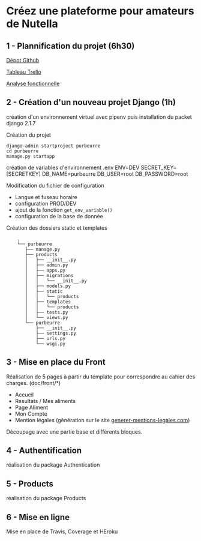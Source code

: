 # Créez une plateforme pour amateurs de Nutella

## 1 - Plannification du projet (6h30)

[Dépot Github](https://github.com/Zepmanbc/oc_dapython_pr8)

[Tableau Trello](https://trello.com/invite/b/HjxFQIEN/e531e67f68bfe12dcc2c9b96dd546097/ocdapythonpr8)

[Analyse fonctionnelle](https://github.com/Zepmanbc/oc_dapython_pr8/blob/master/doc/analyse_fonctionnelle.md)

## 2 - Création d'un nouveau projet Django (1h)

création d'un environnement virtuel avec pipenv puis installation du packet django 2.1.7

Création du projet

    django-admin startproject purbeurre
    cd purbeurre
    manage.py startapp

création de variables d'environnement
    .env
        ENV=DEV
        SECRET_KEY= [SECRETKEY]
        DB_NAME=purbeurre
        DB_USER=root
        DB_PASSWORD=root

Modification du fichier de configuration

* Langue et fuseau horaire
* configuration PROD/DEV
* ajout de la fonction `get_env_variable()`
* configuration de la base de donnée

Création des dossiers static et templates

        .
        └── purbeurre
           ├── manage.py
           ├── products
           │   ├── __init__.py
           │   ├── admin.py
           │   ├── apps.py
           │   ├── migrations
           │   │   └── __init__.py
           │   ├── models.py
           │   ├── static
           │   │   └── products
           │   ├── templates
           │   │   └── products
           │   ├── tests.py
           │   └── views.py
           └── purbeurre
               ├── __init__.py
               ├── settings.py
               ├── urls.py
               └── wsgi.py


## 3 - Mise en place du Front

Réalisation de 5 pages à partir du template pour correspondre au cahier des charges. (doc/front/*)

* Accueil
* Resultats / Mes aliments
* Page Aliment
* Mon Compte
* Mention légales (génération sur le site [generer-mentions-legales.com](https://www.generer-mentions-legales.com/))

Découpage avec une partie base et différents bloques.

## 4 - Authentification

réalisation du package Authentication

## 5 - Products

réalisation du package Products

## 6 - Mise en ligne

Mise en place de Travis, Coverage et HEroku